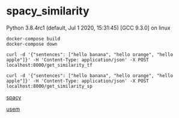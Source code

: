 # spacy_similarity

Python 3.8.4rc1 (default, Jul  1 2020, 15:31:45) 
[GCC 9.3.0] on linux

```
docker-compose build
docker-compose down
```

``` 
curl -d '{"sentences": ["hello banana", "hello orange", "hello apple"]}' -H 'Content-Type: application/json' -X POST localhost:8000/get_similarity_tf
```


```
curl -d '{"sentences": ["hello banana", "hello orange", "hello apple"]}' -H 'Content-Type: application/json' -X POST localhost:8000/get_similarity_sp
```

[spacy](https://spacy.io/)

[usem](https://tfhub.dev/google/universal-sentence-encoder-multilingual-large/3)
